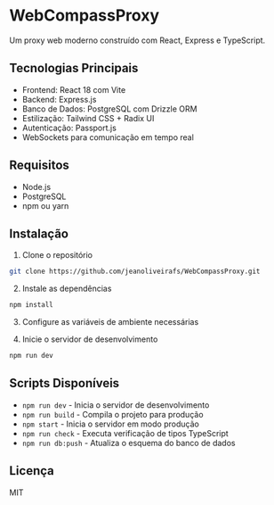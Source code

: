 # WebCompassProxy

Um proxy web moderno construído com React, Express e TypeScript.

## Tecnologias Principais

- Frontend: React 18 com Vite
- Backend: Express.js
- Banco de Dados: PostgreSQL com Drizzle ORM
- Estilização: Tailwind CSS + Radix UI
- Autenticação: Passport.js
- WebSockets para comunicação em tempo real

## Requisitos

- Node.js
- PostgreSQL
- npm ou yarn

## Instalação

1. Clone o repositório
```bash
git clone https://github.com/jeanoliveirafs/WebCompassProxy.git
```

2. Instale as dependências
```bash
npm install
```

3. Configure as variáveis de ambiente necessárias

4. Inicie o servidor de desenvolvimento
```bash
npm run dev
```

## Scripts Disponíveis

- `npm run dev` - Inicia o servidor de desenvolvimento
- `npm run build` - Compila o projeto para produção
- `npm start` - Inicia o servidor em modo produção
- `npm run check` - Executa verificação de tipos TypeScript
- `npm run db:push` - Atualiza o esquema do banco de dados

## Licença

MIT 